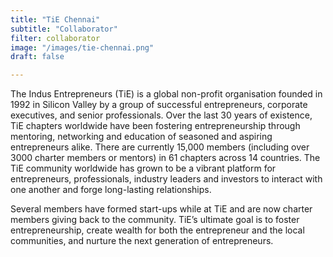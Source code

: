 ```yaml
---
title: "TiE Chennai"
subtitle: "Collaborator"
filter: collaborator
image: "/images/tie-chennai.png"
draft: false

---
```


The Indus Entrepreneurs (TiE) is a global non-profit organisation founded in 1992 in Silicon Valley by a group of successful entrepreneurs, corporate executives, and senior professionals. Over the last 30 years of existence, TiE chapters worldwide have been fostering entrepreneurship through mentoring, networking and education of seasoned and aspiring entrepreneurs alike. There are currently 15,000 members (including over 3000 charter members or mentors) in 61 chapters across 14 countries. The TiE community worldwide has grown to be a vibrant platform for entrepreneurs, professionals, industry leaders and investors to interact with one another and forge long-lasting relationships.

Several members have formed start-ups while at TiE and are now charter members giving back to the community. TiE’s ultimate goal is to foster entrepreneurship, create wealth for both the entrepreneur and the local communities, and nurture the next generation of entrepreneurs.